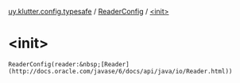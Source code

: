 [uy.klutter.config.typesafe](../index.md) / [ReaderConfig](index.md) / [&lt;init&gt;](.)


# &lt;init&gt;

`ReaderConfig(reader:&nbsp;[Reader](http://docs.oracle.com/javase/6/docs/api/java/io/Reader.html))`


